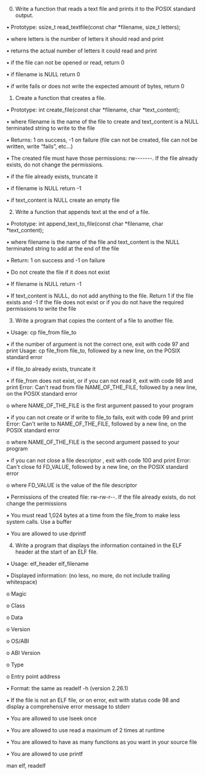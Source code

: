0. Write a function that reads a text file and prints it to the POSIX standard output.

•	Prototype: ssize_t read_textfile(const char *filename, size_t letters);

•	where letters is the number of letters it should read and print

•	returns the actual number of letters it could read and print

•	if the file can not be opened or read, return 0

•	if filename is NULL return 0

•	if write fails or does not write the expected amount of bytes, return 0

1. Create a function that creates a file.

•	Prototype: int create_file(const char *filename, char *text_content);

•	where filename is the name of the file to create and text_content is a NULL terminated string to write to the file

•	Returns: 1 on success, -1 on failure (file can not be created, file can not be written, write “fails”, etc…)

•	The created file must have those permissions: rw-------. If the file already exists, do not change the permissions.

•	if the file already exists, truncate it

•	if filename is NULL return -1

•	if text_content is NULL create an empty file

2. Write a function that appends text at the end of a file.

•	Prototype: int append_text_to_file(const char *filename, char *text_content);

•	where filename is the name of the file and text_content is the NULL terminated string to add at the end of the file

•	Return: 1 on success and -1 on failure

•	Do not create the file if it does not exist

•	If filename is NULL return -1

•	If text_content is NULL, do not add anything to the file. Return 1 if the file exists and -1 if the file does not exist or if you do not have the required permissions to write the file

3. Write a program that copies the content of a file to another file.

•	Usage: cp file_from file_to

•	if the number of argument is not the correct one, exit with code 97 and print Usage: cp file_from file_to, followed by a new line, on the POSIX standard error

•	if file_to already exists, truncate it

•	if file_from does not exist, or if you can not read it, exit with code 98 and print Error: Can't read from file NAME_OF_THE_FILE, followed by a new line, on the POSIX standard error

o	where NAME_OF_THE_FILE is the first argument passed to your program

•	if you can not create or if write to file_to fails, exit with code 99 and print Error: Can't write to NAME_OF_THE_FILE, followed by a new line, on the POSIX standard error

o	where NAME_OF_THE_FILE is the second argument passed to your program

•	if you can not close a file descriptor , exit with code 100 and print Error: Can't close fd FD_VALUE, followed by a new line, on the POSIX standard error

o	where FD_VALUE is the value of the file descriptor

•	Permissions of the created file: rw-rw-r--. If the file already exists, do not change the permissions

•	You must read 1,024 bytes at a time from the file_from to make less system calls. Use a buffer

•	You are allowed to use dprintf

4. Write a program that displays the information contained in the ELF header at the start of an ELF file.

•	Usage: elf_header elf_filename

•	Displayed information: (no less, no more, do not include trailing whitespace)

o	Magic

o	Class

o	Data

o	Version

o	OS/ABI

o	ABI Version

o	Type

o	Entry point address

•	Format: the same as readelf -h (version 2.26.1)

•	If the file is not an ELF file, or on error, exit with status code 98 and display a comprehensive error message to stderr

•	You are allowed to use lseek once

•	You are allowed to use read a maximum of 2 times at runtime

•	You are allowed to have as many functions as you want in your source file

•	You are allowed to use printf

man elf, readelf
